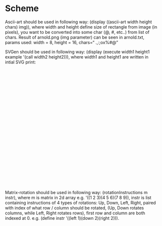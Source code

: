 # Scheme

Ascii-art should be used in following way:
(display ((ascii-art width height chars) img)),
where width and height define size of rectangle from image (in pixels), 
you want to be converted into some char (@, #, etc..) from list of chars.
Result of arnold.png (img parameter) can be seen in arnold.txt, 
params used: width = 8, height = 16, chars=“ .,:;ox%#@”


SVGen should be used in following way:
(display (execute width1 height1 example '(call width2 height2))),
where width1 and height1 are written in intial SVG print: <svg width="400" height="400">,
example is list containing function definitions,
call is initial call of some function from example list, and width2, height2 are its parameters.
Result of test 4, 5 can be seen in raw .txt form and also in .png


Matrix-rotation should be used in following way:
(rotationInstructions m instr),
where m is matrix in 2d array e.g. '((1 2 3)(4 5 6)(7 8 9)),
instr is list containing instructions of 4 types of rotations:
Up, Down, Left, Right, paired with index of what row / column should
be rotated, (Up, Down rotates columns, while Left, Right rotates rows),
first row and column are both indexed at 0.
e.g. (define instr '((left 1)(down 2)(right 2))).




